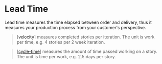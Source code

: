 # Lead Time

Lead time measures the time elapsed between order and delivery, thus it measures your production process from your customer's perspective.

> [[velocity]] measures completed stories per iteration. The unit is work per time, e.g. 4 stories per 2 week iteration.

> [[cycle-time]] measures the amount of time passed working on a story. The unit is time per work, e.g. 2.5 days per story.

[//begin]: # "Autogenerated link references for markdown compatibility"
[cycle-time]: cycle-time "Cycle Time"
[velocity]: velocity "Velocity (Software Development)"
[//end]: # "Autogenerated link references"
